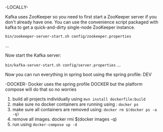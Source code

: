  -LOCALLY-

 Kafka uses ZooKeeper so you need to first start a ZooKeeper server if you don't already have one. You can use the convenience script packaged with kafka to get a quick-and-dirty single-node ZooKeeper instance.

 `bin/zookeeper-server-start.sh config/zookeeper.properties`

...

Now start the Kafka server:
	
`bin/kafka-server-start.sh config/server.properties`
...

Now you can run everything in spring boot using the spring profile: DEV

 -DOCKER-
Docker uses the spring profile DOCKER but the platform compose will do that
so no worries

 1. build all projects individually using `mvn install dockerfile:build`
 2. make sure no docker containers are running using : `docker ps`
 3. make sure all containers are removed using:  `docker rm $(docker ps -a -q)`
 4. remove all images. docker rmi $(docker images -q)
 4. run using `docker-compose up -d`
